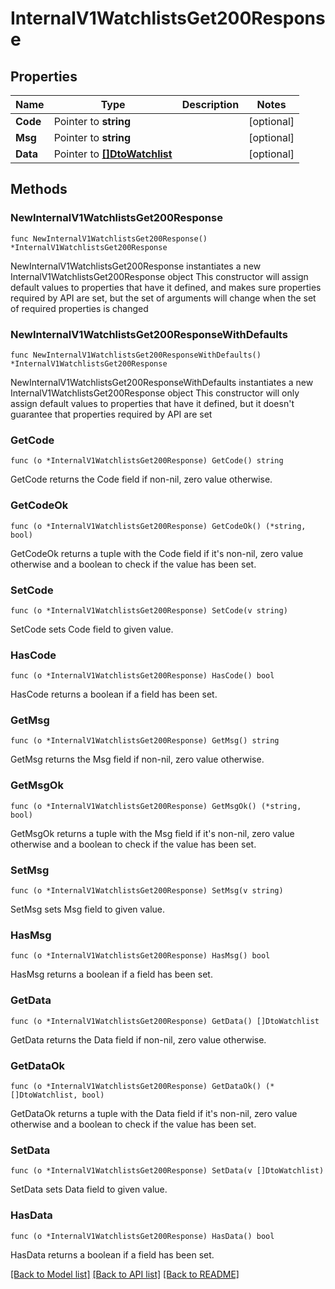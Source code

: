 # InternalV1WatchlistsGet200Response

## Properties

Name | Type | Description | Notes
------------ | ------------- | ------------- | -------------
**Code** | Pointer to **string** |  | [optional]
**Msg** | Pointer to **string** |  | [optional]
**Data** | Pointer to [**[]DtoWatchlist**](DtoWatchlist.md) |  | [optional]

## Methods

### NewInternalV1WatchlistsGet200Response

`func NewInternalV1WatchlistsGet200Response() *InternalV1WatchlistsGet200Response`

NewInternalV1WatchlistsGet200Response instantiates a new InternalV1WatchlistsGet200Response object
This constructor will assign default values to properties that have it defined,
and makes sure properties required by API are set, but the set of arguments
will change when the set of required properties is changed

### NewInternalV1WatchlistsGet200ResponseWithDefaults

`func NewInternalV1WatchlistsGet200ResponseWithDefaults() *InternalV1WatchlistsGet200Response`

NewInternalV1WatchlistsGet200ResponseWithDefaults instantiates a new InternalV1WatchlistsGet200Response object
This constructor will only assign default values to properties that have it defined,
but it doesn't guarantee that properties required by API are set

### GetCode

`func (o *InternalV1WatchlistsGet200Response) GetCode() string`

GetCode returns the Code field if non-nil, zero value otherwise.

### GetCodeOk

`func (o *InternalV1WatchlistsGet200Response) GetCodeOk() (*string, bool)`

GetCodeOk returns a tuple with the Code field if it's non-nil, zero value otherwise
and a boolean to check if the value has been set.

### SetCode

`func (o *InternalV1WatchlistsGet200Response) SetCode(v string)`

SetCode sets Code field to given value.

### HasCode

`func (o *InternalV1WatchlistsGet200Response) HasCode() bool`

HasCode returns a boolean if a field has been set.

### GetMsg

`func (o *InternalV1WatchlistsGet200Response) GetMsg() string`

GetMsg returns the Msg field if non-nil, zero value otherwise.

### GetMsgOk

`func (o *InternalV1WatchlistsGet200Response) GetMsgOk() (*string, bool)`

GetMsgOk returns a tuple with the Msg field if it's non-nil, zero value otherwise
and a boolean to check if the value has been set.

### SetMsg

`func (o *InternalV1WatchlistsGet200Response) SetMsg(v string)`

SetMsg sets Msg field to given value.

### HasMsg

`func (o *InternalV1WatchlistsGet200Response) HasMsg() bool`

HasMsg returns a boolean if a field has been set.

### GetData

`func (o *InternalV1WatchlistsGet200Response) GetData() []DtoWatchlist`

GetData returns the Data field if non-nil, zero value otherwise.

### GetDataOk

`func (o *InternalV1WatchlistsGet200Response) GetDataOk() (*[]DtoWatchlist, bool)`

GetDataOk returns a tuple with the Data field if it's non-nil, zero value otherwise
and a boolean to check if the value has been set.

### SetData

`func (o *InternalV1WatchlistsGet200Response) SetData(v []DtoWatchlist)`

SetData sets Data field to given value.

### HasData

`func (o *InternalV1WatchlistsGet200Response) HasData() bool`

HasData returns a boolean if a field has been set.


[[Back to Model list]](../README.md#documentation-for-models) [[Back to API list]](../README.md#documentation-for-api-endpoints) [[Back to README]](../README.md)
